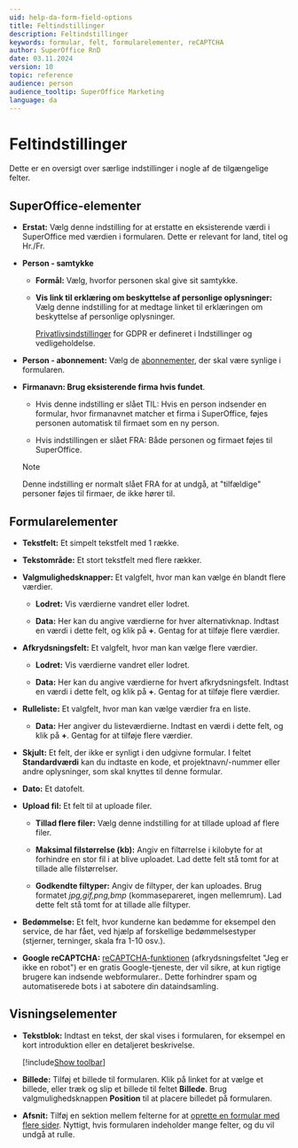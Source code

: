 ```yaml
---
uid: help-da-form-field-options
title: Feltindstillinger
description: Feltindstillinger
keywords: formular, felt, formularelementer, reCAPTCHA
author: SuperOffice RnD
date: 03.11.2024
version: 10
topic: reference
audience: person
audience_tooltip: SuperOffice Marketing
language: da
---
```


# Feltindstillinger

Dette er en oversigt over særlige indstillinger i nogle af de tilgængelige felter.

## SuperOffice-elementer

* **Erstat:** Vælg denne indstilling for at erstatte en eksisterende værdi i SuperOffice med værdien i formularen. Dette er relevant for land, titel og Hr./Fr.

* **Person - samtykke**

  * **Formål:** Vælg, hvorfor personen skal give sit samtykke.

  * **Vis link til erklæring om beskyttelse af personlige oplysninger:** Vælg denne indstilling for at medtage linket til erklæringen om beskyttelse af personlige oplysninger.

    [Privatlivsindstillinger][4] for GDPR er defineret i Indstillinger og vedligeholdelse.

* **Person - abonnement:** Vælg de [abonnementer][3], der skal være synlige i formularen.

* **Firmanavn: Brug eksisterende firma hvis fundet**.

  * Hvis denne indstilling er slået TIL: Hvis en person indsender en formular, hvor firmanavnet matcher et firma i SuperOffice, føjes personen automatisk til firmaet som en ny person.

  * Hvis indstillingen er slået FRA: Både personen og firmaet føjes til SuperOffice.

  > [!NOTE]
  > Denne indstilling er normalt slået FRA for at undgå, at "tilfældige" personer føjes til firmaer, de ikke hører til.

## Formularelementer

* **Tekstfelt:** Et simpelt tekstfelt med 1 række.

* **Tekstområde:** Et stort tekstfelt med flere rækker.

* **Valgmulighedsknapper:** Et valgfelt, hvor man kan vælge én blandt flere værdier.

  * **Lodret:** Vis værdierne vandret eller lodret.

  * **Data:** Her kan du angive værdierne for hver alternativknap. Indtast en værdi i dette felt, og klik på **+**. Gentag for at tilføje flere værdier.

* **Afkrydsningsfelt:** Et valgfelt, hvor man kan vælge flere værdier.

  * **Lodret:** Vis værdierne vandret eller lodret.

  * **Data:** Her kan du angive værdierne for hvert afkrydsningsfelt. Indtast en værdi i dette felt, og klik på **+**. Gentag for at tilføje flere værdier.

* **Rulleliste:** Et valgfelt, hvor man kan vælge værdier fra en liste.

  * **Data:** Her angiver du listeværdierne. Indtast en værdi i dette felt, og klik på **+**. Gentag for at tilføje flere værdier.

* **Skjult:** Et felt, der ikke er synligt i den udgivne formular. I feltet **Standardværdi** kan du indtaste en kode, et projektnavn/-nummer eller andre oplysninger, som skal knyttes til denne formular.

* **Dato:** Et datofelt.

* **Upload fil:** Et felt til at uploade filer.

  * **Tillad flere filer:** Vælg denne indstilling for at tillade upload af flere filer.

  * **Maksimal filstørrelse (kb):** Angiv en filtørrelse i kilobyte for at forhindre en stor fil i at blive uploadet. Lad dette felt stå tomt for at tillade alle filstørrelser.

  * **Godkendte filtyper:** Angiv de filtyper, der kan uploades. Brug formatet *jpg,gif,png,bmp* (kommasepareret, ingen mellemrum). Lad dette felt stå tomt for at tillade alle filtyper.

* **Bedømmelse:** Et felt, hvor kunderne kan bedømme for eksempel den service, de har fået, ved hjælp af forskellige bedømmelsestyper (stjerner, terninger, skala fra 1-10 osv.).

* **Google reCAPTCHA:** [reCAPTCHA-funktionen][1] (afkrydsningsfeltet "Jeg er ikke en robot") er en gratis Google-tjeneste, der vil sikre, at kun rigtige brugere kan indsende webformularer.. Dette forhindrer spam og automatiserede bots i at sabotere din dataindsamling.

## Visningselementer

* **Tekstblok:** Indtast en tekst, der skal vises i formularen, for eksempel en kort introduktion eller en detaljeret beskrivelse.

    [!include[Show toolbar](includes/tip-show-toolbar-open-editor.md)]

* **Billede:** Tilføj et billede til formularen. Klik på linket for at vælge et billede, eller træk og slip et billede til feltet **Billede**. Brug valgmulighedsknappen **Position** til at placere billedet på formularen.

* **Afsnit:** Tilføj en sektion mellem felterne for at [oprette en formular med flere sider][2]. Nyttigt, hvis formularen indeholder mange felter, og du vil undgå at rulle.

<!-- Referenced links -->
[1]: recaptcha.md
[2]: create.md#multi-page
[3]: ../../recipients/learn/manage-email-subscriptions.md
[4]: ../../../security/privacy/learn/admin/add-consent-purpose.md
